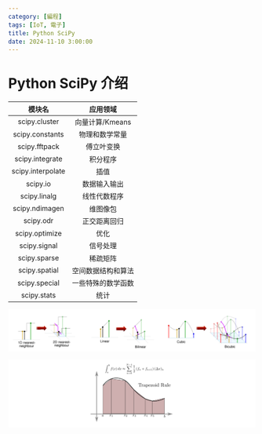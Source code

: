 ```yaml
---
category: [編程]
tags: [IoT, 電子]
title: Python SciPy
date: 2024-11-10 3:00:00
---
```


<style>
  table {
    width: 100%
    }
  td {
    vertical-align: center;
    text-align: center;
  }
  table.inputT{
    margin: 10px;
    width: auto;
    margin-left: auto;
    margin-right: auto;
    border: none;
  }
  input{
    text-align: center;
    padding: 0px 10px;
  }
  iframe{
    width: 100%;
    display: block;
    border-style:none;
  }
</style>

# Python SciPy 介绍

|模块名|应用领域|
|:---:|:---:|
|scipy.cluster|向量计算/Kmeans|
|scipy.constants|物理和数学常量|
|scipy.fftpack|傅立叶变换|
|scipy.integrate|积分程序|
|scipy.interpolate|插值|
|scipy.io|数据输入输出|
|scipy.linalg|线性代数程序|
|scipy.ndimagen|维图像包|
|scipy.odr|正交距离回归|
|scipy.optimize|优化|
|scipy.signal|信号处理|
|scipy.sparse|稀疏矩阵|
|scipy.spatial|空间数据结构和算法|
|scipy.special|一些特殊的数学函数|
|scipy.stats|统计|



![Alt X](../assets/img/python/interpolate.png)

![Alt X](../assets/img/python/integration.png)
